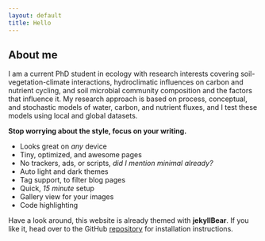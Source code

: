 ```yaml
---
layout: default
title: Hello
---
```



## About me

I am a current PhD student in ecology with research interests covering soil-vegetation-climate interactions, hydroclimatic influences on carbon and nutrient cycling, and soil microbial community composition and the factors that influence it. My research approach is based on process, conceptual, and stochastic models of water, carbon, and nutrient fluxes, and I test these models using local and global datasets.

**Stop worrying about the style, focus on your writing.**

- Looks great on *any* device
- Tiny, optimized, and awesome pages
- No trackers, ads, or scripts, *did I mention minimal already?*
- Auto light and dark themes
- Tag support, to filter blog pages
- Quick, *15 minute* setup
- Gallery view for your images
- Code highlighting

Have a look around, this website is already themed with **jekyllBear**. If you like it, head over to the GitHub [repository](https://github.com/knhash/jekyllBear) for installation instructions.
